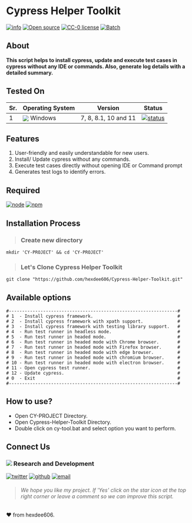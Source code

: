 
 # Cypress Helper Toolkit </h1>
 [![info](https://badgen.net/badge/Project/Info/blue?icon=information)](#)
 [![Open source](https://badgen.net/badge/Open%20Source%3F/Yes%20%21/blue)](#)
 [![CC-0 license](https://badgen.net/github/license/hexdee606/Cypress-Helper-Toolkit)](#)
 [![Batch](https://badgen.net/badge/Made%20with/Batch/blue)](#)

## **About**

**This script helps to install cypress, update and execute test cases in cypress without any IDE or commands. Also, generate log details with a detailed summary.**

## Tested On 

 Sr. | Operating System | Version | Status |
--- | --- | --- | --- | 
1 | <img align="center" src="https://img.icons8.com/office/25/windows-10.png">  Windows </img > | 7, 8, 8.1, 10 and 11 | [![status](https://badgen.net/github/status/micromatch/micromatch/4.0.1)](#)| [![status](https://badgen.net/github/status/micromatch/micromatch/4.0.1)](#)|
 
## **Features** 

1. User-friendly and easily understandable for new users.
2. Install/ Update cypress without any commands.
3. Execute test cases directly without opening IDE or Command prompt
4. Generates test logs to identify errors.


## **Required**
[![node](https://badgen.net/badge/node/>=16.15.0/blue?icon=node)](https://nodejs.org/en/download/)
[![npm](https://badgen.net/badge/npm/>=8.5.5/blue?icon=node)](https://nodejs.org/en/download/)

## Installation Process

> ### Create new directory

```console
mkdir 'CY-PROJECT' && cd 'CY-PROJECT'
```

> ### Let's Clone Cypress Helper Toolkit

```console
git clone "https://github.com/hexdee606/Cypress-Helper-Toolkit.git"
```

## Available options
 
    #----------------------------------------------------------------#
    # 1  - Install cypress framework.                                #
    # 2  - Install cypress framework with xpath support.             #
    # 3  - Install cypress framework with testing library support.   #
    # 4  - Run test runner in headless mode.                         #
    # 5  - Run test runner in headed mode.                           #
    # 6  - Run test runner in headed mode with Chrome browser.       #
    # 7  - Run test runner in headed mode with Firefox browser.      #
    # 8  - Run test runner in headed mode with edge browser.         #
    # 9  - Run test runner in headed mode with chromium browser.     #
    # 10 - Run test runner in headed mode with electron browser.     #
    # 11 - Open cypress test runner.                                 #
    # 12 - Update cypress.                                           #
    # 0  - Exit                                                      #
    #----------------------------------------------------------------#

## How to use?
- Open CY-PROJECT Directory.
- Open Cypress-Helper-Toolkit Directory.
- Double click on cy-tool.bat and select option you want to perform.

## Connect Us

### <img src="https://img.icons8.com/color/15/000000/developer--v2.png"/> Research and Development

[![twitter](https://badgen.net/badge/icon/hexdee606?icon=twitter&label)](https://twitter.com/hexdee606)
[![github](https://badgen.net/badge/icon/hexdee606?icon=github&label)](https://github.com/hexdee606)
[![email](https://badgen.net/badge/email/hexdee606/blue)](mailto:hexdee606@gmail.com)

> ###### We hope you like my project. If 'Yes' click on the star icon at the top right corner or leave a comment so we can improve this script.

:heart: from hexdee606.

